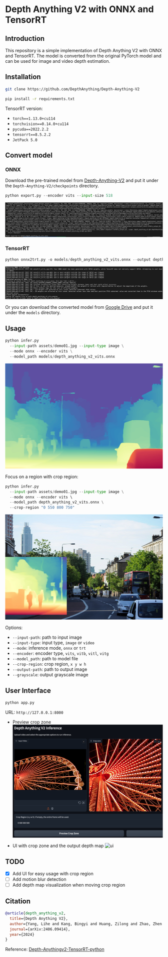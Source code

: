 # Depth Anything V2 with ONNX and TensorRT

## Introduction

This repository is a simple implementation of Depth Anything V2 with ONNX and TensorRT. The model is converted from the original PyTorch model and can be used for image and video depth estimation.

## Installation
```bash
git clone https://github.com/DepthAnything/Depth-Anything-V2
```

```bash
pip install -r requirements.txt
```

TensorRT version:
- `torch==1.13.0+cu114`
- `torchvision==0.14.0+cu114`
- `pycuda==2022.2.2`
- `tensorrt==8.5.2.2`
- `JetPack 5.0`

## Convert model

### ONNX

Download the pre-trained model from [Depth-Anything-V2](https://github.com/DepthAnything/Depth-Anything-V2?tab=readme-ov-file#pre-trained-models) and put it under the `Depth-Anything-V2/checkpoints` directory.

```python
python export.py --encoder vits --input-size 518
```

![convert_onnx](assets/convert_onnx.png)

### TensorRT
```python
python onnx2trt.py -o models/depth_anything_v2_vits.onnx --output depth_anything_v2_vits.engine --workspace 2
```

![convert_trt](assets/convert_trt.png)

Or you can download the converted model from [Google Drive](https://drive.google.com/drive/folders/1ZxKDDyVEwETBtBV9jGF8-riMRVa2hzti?usp=drive_link) and put it under the `models` directory.

## Usage
```python
python infer.py 
  --input-path assets/demo01.jpg --input-type image \
  --mode onnx --encoder vits \
  --model_path models/depth_anything_v2_vits.onnx
```

![output](assets/result_demo01.jpg)

Focus on a region with crop region:
```python
python infer.py 
  --input-path assets/demo01.jpg --input-type image \
  --mode onnx --encoder vits \ 
  --model_path depth_anything_v2_vits.onnx \
  --crop-region "0 550 800 750"
```

![output](assets/result_demo01_crop.jpg)

Options:
- `--input-path`: path to input image
- `--input-type`: input type, `image` or `video`
- `--mode`: inference mode, `onnx` or `trt`
- `--encoder`: encoder type, `vits`, `vitb`, `vitl`, `vitg`
- `--model_path`: path to model file
- `--crop-region`: crop region, `x y w h`
- `--output-path`: path to output image
- `--grayscale`: output grayscale image

## User Interface
```python
python app.py
```

URL: `http://127.0.0.1:8000`

- Preview crop zone
![crop_zone](assets/crop_zone.png)

- UI with crop zone and the output depth map
![ui](assets/ui.png)

## TODO

- [x] Add UI for easy usage with crop region
- [ ] Add motion blur detection
- [ ] Add depth map visualization when moving crop region

## Citation

```bibtex
@article{depth_anything_v2,
  title={Depth Anything V2},
  author={Yang, Lihe and Kang, Bingyi and Huang, Zilong and Zhao, Zhen and Xu, Xiaogang and Feng, Jiashi and Zhao, Hengshuang},
  journal={arXiv:2406.09414},
  year={2024}
}
```

Reference:
[Depth-Anythingv2-TensorRT-python](https://github.com/zhujiajian98/Depth-Anythingv2-TensorRT-python)
